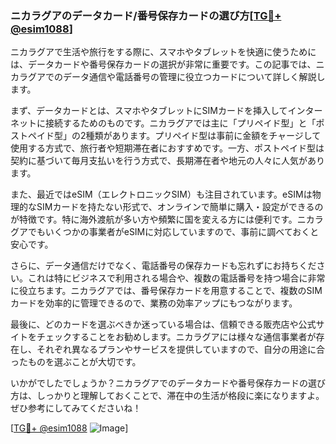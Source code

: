 ### ニカラグアのデータカード/番号保存カードの選び方[[TG💪+ @esim1088](https://t.me/s/esim1088)]

ニカラグアで生活や旅行をする際に、スマホやタブレットを快適に使うためには、データカードや番号保存カードの選択が非常に重要です。この記事では、ニカラグアでのデータ通信や電話番号の管理に役立つカードについて詳しく解説します。

まず、データカードとは、スマホやタブレットにSIMカードを挿入してインターネットに接続するためのものです。ニカラグアでは主に「プリペイド型」と「ポストペイド型」の2種類があります。プリペイド型は事前に金額をチャージして使用する方式で、旅行者や短期滞在者におすすめです。一方、ポストペイド型は契約に基づいて毎月支払いを行う方式で、長期滞在者や地元の人々に人気があります。

また、最近ではeSIM（エレクトロニックSIM）も注目されています。eSIMは物理的なSIMカードを持たない形式で、オンラインで簡単に購入・設定ができるのが特徴です。特に海外渡航が多い方や頻繁に国を変える方には便利です。ニカラグアでもいくつかの事業者がeSIMに対応していますので、事前に調べておくと安心です。

さらに、データ通信だけでなく、電話番号の保存カードも忘れずにお持ちください。これは特にビジネスで利用される場合や、複数の電話番号を持つ場合に非常に役立ちます。ニカラグアでは、番号保存カードを用意することで、複数のSIMカードを効率的に管理できるので、業務の効率アップにもつながります。

最後に、どのカードを選ぶべきか迷っている場合は、信頼できる販売店や公式サイトをチェックすることをお勧めします。ニカラグアには様々な通信事業者が存在し、それぞれ異なるプランやサービスを提供していますので、自分の用途に合ったものを選ぶことが大切です。

いかがでしたでしょうか？ニカラグアでのデータカードや番号保存カードの選び方は、しっかりと理解しておくことで、滞在中の生活が格段に楽になりますよ。ぜひ参考にしてみてくださいね！

[[TG💪+ @esim1088](https://t.me/s/esim1088) ![Image](https://i.postimg.cc/Y0z9fWf4/image.png)]